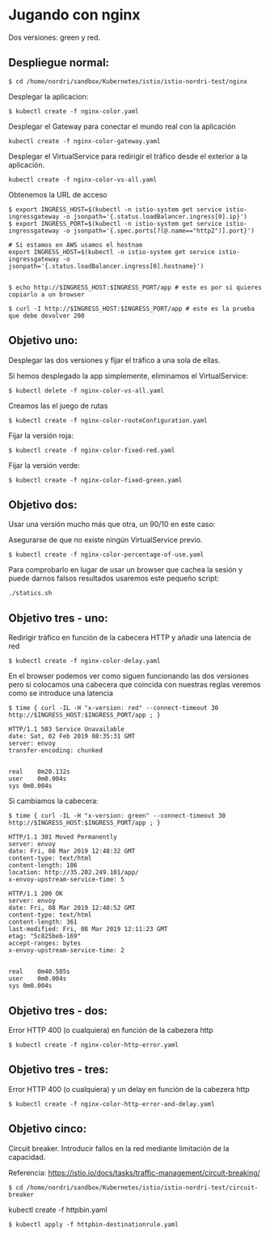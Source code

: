 # Jugando con nginx

Dos versiones: green y red.

## Despliegue normal:

`$ cd /home/nordri/sandbox/Kubernetes/istio/istio-nordri-test/nginx`

Desplegar la aplicacion:

`$ kubectl create -f nginx-color.yaml`

Desplegar el Gateway para conectar el mundo real con la aplicación

`kubectl create -f nginx-color-gateway.yaml`

Desplegar el VirtualService para redirigir el tráfico desde el exterior a la aplicación.

`kubectl create -f nginx-color-vs-all.yaml`

Obtenemos la URL de acceso

```
$ export INGRESS_HOST=$(kubectl -n istio-system get service istio-ingressgateway -o jsonpath='{.status.loadBalancer.ingress[0].ip}')
$ export INGRESS_PORT=$(kubectl -n istio-system get service istio-ingressgateway -o jsonpath='{.spec.ports[?(@.name=="http2")].port}')

# Si estamos en AWS usamos el hostnam
export INGRESS_HOST=$(kubectl -n istio-system get service istio-ingressgateway -o jsonpath='{.status.loadBalancer.ingress[0].hostname}')


$ echo http://$INGRESS_HOST:$INGRESS_PORT/app # este es por si quieres copiarlo a un browser

$ curl -I http://$INGRESS_HOST:$INGRESS_PORT/app # este es la prueba que debe devolver 200
```

## Objetivo uno:

Desplegar las dos versiones y fijar el tráfico a una sola de ellas.

Si hemos desplegado la app simplemente, eliminamos el VirtualService:

`$ kubectl delete -f nginx-color-vs-all.yaml`

Creamos las el juego de rutas

`$ kubectl create -f nginx-color-routeConfiguration.yaml`

Fijar la versión roja:

`$ kubectl create -f nginx-color-fixed-red.yaml`

Fijar la versión verde:

`$ kubectl create -f nginx-color-fixed-green.yaml`

## Objetivo dos:

Usar una versión mucho más que otra, un 90/10 en este caso:

Asegurarse de que no existe ningún VirtualService previo.

`$ kubectl create -f nginx-color-percentage-of-use.yaml`

Para comprobarlo en lugar de usar un browser que cachea la sesión y puede darnos falsos resultados usaremos este pequeño script:

```
./statics.sh
```

## Objetivo tres - uno:

Redirigir tráfico en función de la cabecera HTTP y añadir una latencia de red

`$ kubectl create -f nginx-color-delay.yaml`

En el browser podemos ver como siguen funcionando las dos versiones pero si colocamos una cabecera que coincida con nuestras reglas veremos como se introduce una latencia

`$ time { curl -IL -H "x-version: red" --connect-timeout 30  http://$INGRESS_HOST:$INGRESS_PORT/app ; }`

```
HTTP/1.1 503 Service Unavailable
date: Sat, 02 Feb 2019 08:35:31 GMT
server: envoy
transfer-encoding: chunked


real	0m20.132s
user	0m0.004s
sys	0m0.004s
```

Si cambiamos la cabecera:

`$ time { curl -IL -H "x-version: green" --connect-timeout 30  http://$INGRESS_HOST:$INGRESS_PORT/app ; }`

```
HTTP/1.1 301 Moved Permanently
server: envoy
date: Fri, 08 Mar 2019 12:48:32 GMT
content-type: text/html
content-length: 186
location: http://35.202.249.101/app/
x-envoy-upstream-service-time: 5

HTTP/1.1 200 OK
server: envoy
date: Fri, 08 Mar 2019 12:48:52 GMT
content-type: text/html
content-length: 361
last-modified: Fri, 08 Mar 2019 12:11:23 GMT
etag: "5c825beb-169"
accept-ranges: bytes
x-envoy-upstream-service-time: 2


real	0m40.505s
user	0m0.004s
sys	0m0.004s
```

## Objetivo tres - dos:

Error HTTP 400 (o cualquiera) en función de la cabezera http

`$ kubectl create -f nginx-color-http-error.yaml`

## Objetivo tres - tres:

Error HTTP 400 (o cualquiera) y un delay en función de la cabezera http

`$ kubectl create -f nginx-color-http-error-and-delay.yaml`

## Objetivo cinco:

Circuit breaker. Introducir fallos en la red mediante limitación de la capacidad.

Referencia: https://istio.io/docs/tasks/traffic-management/circuit-breaking/

`$ cd /home/nordri/sandbox/Kubernetes/istio/istio-nordri-test/circuit-breaker`

kubectl create -f httpbin.yaml

`$ kubectl apply -f httpbin-destinationrule.yaml`
